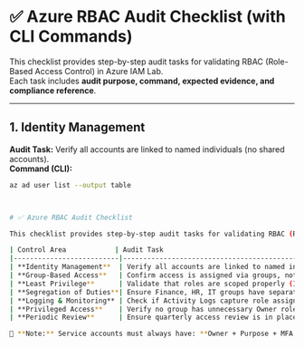 # ✅ Azure RBAC Audit Checklist (with CLI Commands)

This checklist provides step-by-step audit tasks for validating RBAC (Role-Based Access Control) in Azure IAM Lab.  
Each task includes **audit purpose, command, expected evidence, and compliance reference**.

---

## 1. Identity Management
**Audit Task:** Verify all accounts are linked to named individuals (no shared accounts).  
**Command (CLI):**
```bash
az ad user list --output table



# ✅ Azure RBAC Audit Checklist

This checklist provides step-by-step audit tasks for validating RBAC (Role-Based Access Control) in Azure IAM Lab.  

| Control Area            | Audit Task                                                                 | Evidence to Collect                                   | Compliance Reference                        |
|--------------------------|-----------------------------------------------------------------------------|------------------------------------------------------|---------------------------------------------|
| **Identity Management**  | Verify all accounts are linked to named individuals (no shared accounts). | User list from Azure Entra ID (`az ad user list`).    | ISO 27001 A.9.2.1, NIST AC-2                 |
| **Group-Based Access**   | Confirm access is assigned via groups, not directly to individuals.        | Screenshot of groups + role assignment.              | ISO 27001 A.9.2.3, BSI ORP.4.A6              |
| **Least Privilege**      | Validate that roles are scoped properly (IT=Contributor, HR=Reader).       | `az role assignment list -o table`.                  | ISO 27001 A.9.1.2, NIST AC-6                 |
| **Segregation of Duties**| Ensure Finance, HR, IT groups have separate/non-overlapping roles.         | Group membership + assigned roles.                   | ISO 27001 A.6.1.2, GDPR Art. 32              |
| **Logging & Monitoring** | Check if Activity Logs capture role assignments and group changes.         | Azure Activity Log export settings.                  | ISO 27001 A.12.4.1, NIST AU-2                |
| **Privileged Access**    | Verify no group has unnecessary Owner role.                               | Subscription-level role list.                        | ISO 27001 A.9.4.4, NIST AC-5                 |
| **Periodic Review**      | Ensure quarterly access review is in place.                               | Evidence of Access Review Policy/config screenshots. | ISO 27001 A.9.2.5, GDPR Art. 25              |

📌 **Note:** Service accounts must always have: **Owner + Purpose + MFA + Monitoring**.
